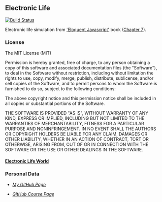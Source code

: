 ## Electronic Life

[![Build Status](https://travis-ci.org/ULL-ESIT-MII-CA-1718/electronic-life-KevMCh.svg?branch=master)](https://travis-ci.org/ULL-ESIT-MII-CA-1718/electronic-life-KevMCh)

Electronic life simulation from ['Eloquent Javascript'](http://eloquentjavascript.net/) book ([Chapter 7](http://eloquentjavascript.net/07_elife.html)).

### License

The MIT License (MIT)

Permission is hereby granted, free of charge, to any person obtaining a copy
of this software and associated documentation files (the "Software"), to deal
in the Software without restriction, including without limitation the rights
to use, copy, modify, merge, publish, distribute, sublicense, and/or sell
copies of the Software, and to permit persons to whom the Software is
furnished to do so, subject to the following conditions:

The above copyright notice and this permission notice shall be included in
all copies or substantial portions of the Software.

THE SOFTWARE IS PROVIDED "AS IS", WITHOUT WARRANTY OF ANY KIND, EXPRESS OR
IMPLIED, INCLUDING BUT NOT LIMITED TO THE WARRANTIES OF MERCHANTABILITY,
FITNESS FOR A PARTICULAR PURPOSE AND NONINFRINGEMENT. IN NO EVENT SHALL THE
AUTHORS OR COPYRIGHT HOLDERS BE LIABLE FOR ANY CLAIM, DAMAGES OR OTHER
LIABILITY, WHETHER IN AN ACTION OF CONTRACT, TORT OR OTHERWISE, ARISING FROM,
OUT OF OR IN CONNECTION WITH THE SOFTWARE OR THE USE OR OTHER DEALINGS IN
THE SOFTWARE.

#### [Electronic Life World](https://ull-esit-mii-ca-1718.github.io/electronic-life-KevMCh/)

### Personal Data
* *[My GitHub Page](https://kevmch.github.io/)*

* *[GitHub Course Page](https://ull-esit-mii-ca-1718.github.io/docs/index.html)*
